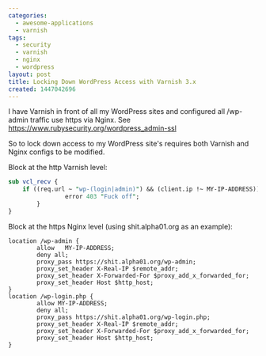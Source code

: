 ```yaml
---
categories:
  - awesome-applications
  - varnish
tags:
  - security
  - varnish
  - nginx
  - wordpress
layout: post
title: Locking Down WordPress Access with Varnish 3.x
created: 1447042696
---
```


I have Varnish in front of all my WordPress sites and configured all /wp-admin traffic use https via Nginx. See <a href="https://www.rubysecurity.org/wordpress_admin-ssl" target="_blank">https://www.rubysecurity.org/wordpress_admin-ssl</a>

So to lock down access to my WordPress site's requires both Varnish and Nginx configs to be modified.

Block at the http Varnish level:

```perl
sub vcl_recv {
    if ((req.url ~ "wp-(login|admin)") && (client.ip !~ MY-IP-ADDRESS)) {
                error 403 "Fuck off";
        }
}
```

Block at the https Nginx level (using shit.alpha01.org as an example):

```nginx
location /wp-admin {
        allow   MY-IP-ADDRESS;
        deny all;
        proxy_pass https://shit.alpha01.org/wp-admin;
        proxy_set_header X-Real-IP $remote_addr;
        proxy_set_header X-Forwarded-For $proxy_add_x_forwarded_for;
        proxy_set_header Host $http_host;
}
location /wp-login.php {
        allow MY-IP-ADDRESS;
        deny all;
        proxy_pass https://shit.alpha01.org/wp-login.php;
        proxy_set_header X-Real-IP $remote_addr;
        proxy_set_header X-Forwarded-For $proxy_add_x_forwarded_for;
        proxy_set_header Host $http_host;
}
```
